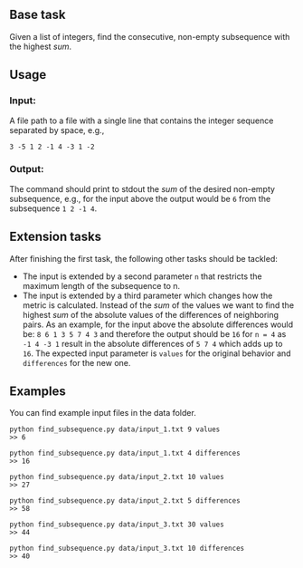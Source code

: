 ## Base task
Given a list of integers, find the consecutive, non-empty subsequence with the highest _sum_.

## Usage
### Input:
A file path to a file with a single line that contains the integer sequence separated by space, e.g.,
```
3 -5 1 2 -1 4 -3 1 -2
```

### Output:
The command should print to stdout the _sum_ of the desired non-empty subsequence, e.g., for the input above the output would be `6` from the subsequence `1 2 -1 4`.


## Extension tasks
After finishing the first task, the following other tasks should be tackled:
* The input is extended by a second parameter `n` that restricts the maximum length of the subsequence to n.
* The input is extended by a third parameter which changes how the metric is calculated.
  Instead of the _sum_ of the values we want to find the highest _sum_ of the absolute values of the differences of neighboring pairs.
  As an example, for the input above the absolute differences would be: `8 6 1 3 5 7 4 3` and therefore the output should be `16` for `n = 4` as `-1 4 -3 1` result in the absolute differences of `5 7 4` which adds up to `16`.
  The expected input parameter is `values` for the original behavior and `differences` for the new one.

## Examples
You can find example input files in the data folder.


```
python find_subsequence.py data/input_1.txt 9 values
>> 6
```

```
python find_subsequence.py data/input_1.txt 4 differences
>> 16
```

```
python find_subsequence.py data/input_2.txt 10 values
>> 27
```

```
python find_subsequence.py data/input_2.txt 5 differences
>> 58
```

```
python find_subsequence.py data/input_3.txt 30 values
>> 44
```

```
python find_subsequence.py data/input_3.txt 10 differences
>> 40
```